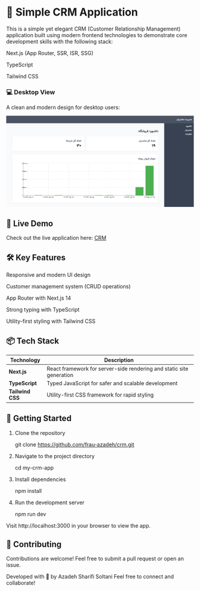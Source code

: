 # 🚀 Simple CRM Application

This is a simple yet elegant CRM (Customer Relationship Management) application built using modern frontend technologies to demonstrate core development skills with the following stack:

Next.js (App Router, SSR, ISR, SSG)

TypeScript

Tailwind CSS

### 💻 Desktop View

A clean and modern design for desktop users:

![Desktop View](https://github.com/frau-azadeh/crm/blob/master/crm.png)

## 🚀 Live Demo

Check out the live application here: [CRM](https://crm-rho-henna.vercel.app/)

## 🛠️ Key Features

Responsive and modern UI design

Customer management system (CRUD operations)

App Router with Next.js 14

Strong typing with TypeScript

Utility-first styling with Tailwind CSS

## 📦 Tech Stack

| Technology       | Description                                                          |
| ---------------- | -------------------------------------------------------------------- |
| **Next.js**      | React framework for server-side rendering and static site generation |
| **TypeScript**   | Typed JavaScript for safer and scalable development                  |
| **Tailwind CSS** | Utility-first CSS framework for rapid styling                        |

## 🚀 Getting Started

1. Clone the repository

   git clone https://github.com/frau-azadeh/crm.git

2. Navigate to the project directory

   cd my-crm-app

3. Install dependencies

   npm install

4. Run the development server

   npm run dev

Visit http://localhost:3000 in your browser to view the app.

## 🤝 Contributing

Contributions are welcome! Feel free to submit a pull request or open an issue.

Developed with 🌻 by Azadeh Sharifi Soltani Feel free to connect and collaborate!
